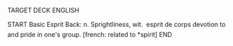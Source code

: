TARGET DECK
ENGLISH

START
Basic
Esprit
Back: n. Sprightliness, wit.  esprit de corps devotion to and pride in one's group. [french: related to *spirit]
END
